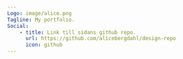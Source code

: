 ```yaml
---
Logo: image/alice.png
Tagline: My portfolio.
Social:
    - title: Link till sidans github repo.
      url: https://github.com/alicebergdahl/design-repo
      icon: github
---
```

